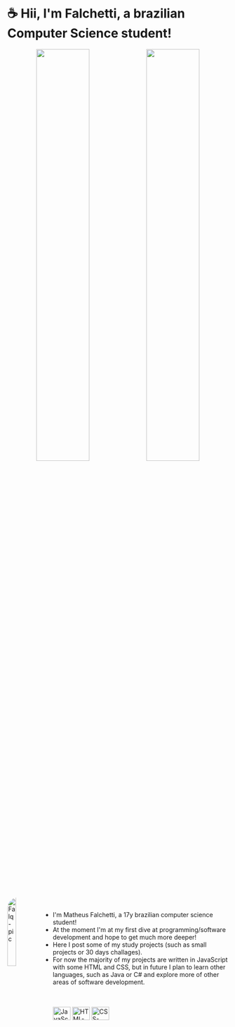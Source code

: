 # ☕ Hii, I'm Falchetti, a brazilian Computer Science student! 

<div align="center">
    <img width="49%" src="https://github-readme-stats.vercel.app/api?username=falqtte&show_icons=true&theme=tokyonight&include_all_commits=true&count_private=true">
    <img width="49%" src="https://github-readme-stats.vercel.app/api/top-langs/?username=falqtte&layout=compact&langs_count=7&theme=tokyonight">
</div>
<div><br>
    <img width="20%" align="left" alt="Falq-pic" style="border-radius: 25px;" src="https://github.com/falqtte.png">
</div>
<br>

- I'm Matheus Falchetti, a 17y brazilian computer science student!
- At the moment I'm at my first dive at programming/software development and hope to get much more deeper! 
- Here I post some of my study projects (such as small projects or 30 days challages).
- For now the majority of my projects are written in JavaScript with some HTML and CSS, but in future I plan to learn other languages, such as Java or C# and explore more of other areas of software development.

<br>
<br>
<div>
   <img alt="JavaScript-Icon" height="30" width="40" src="https://cdn.jsdelivr.net/gh/devicons/devicon/icons/javascript/javascript-plain.svg">       
   <img alt="HTML-Icon" height="30" width="40" src="https://cdn.jsdelivr.net/gh/devicons/devicon/icons/html5/html5-plain.svg">
   <img alt="CSS-Icon" height="30" width="40" src="https://cdn.jsdelivr.net/gh/devicons/devicon/icons/css3/css3-plain.svg">
</div>
